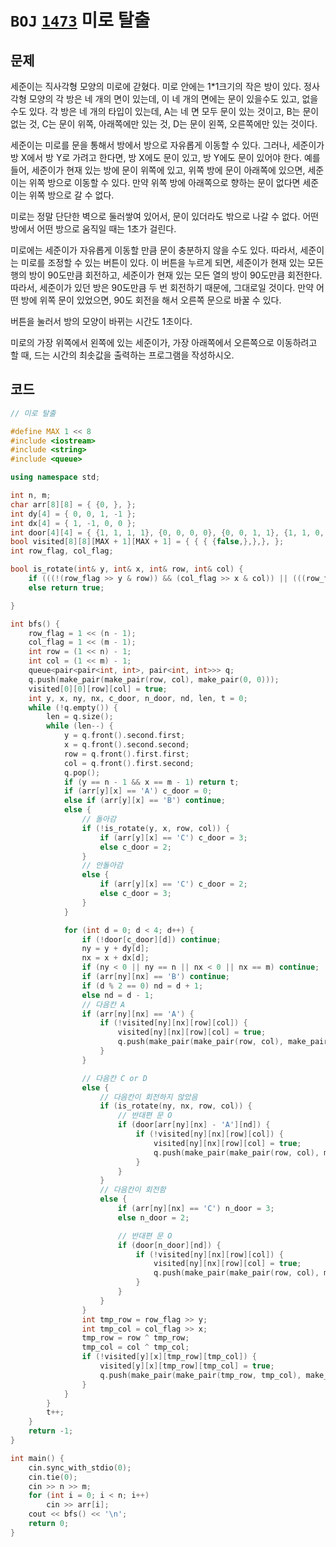 # `BOJ` [`1473`](https://www.acmicpc.net/problem/1473) 미로 탈출



## 문제

세준이는 직사각형 모양의 미로에 갇혔다. 미로 안에는 1*1크기의 작은 방이 있다. 정사각형 모양의 각 방은 네 개의 면이 있는데, 이 네 개의 면에는 문이 있을수도 있고, 없을수도 있다. 각 방은 네 개의 타입이 있는데, A는 네 면 모두 문이 있는 것이고, B는 문이 없는 것, C는 문이 위쪽, 아래쪽에만 있는 것, D는 문이 왼쪽, 오른쪽에만 있는 것이다.

세준이는 미로를 문을 통해서 방에서 방으로 자유롭게 이동할 수 있다. 그러나, 세준이가 방 X에서 방 Y로 가려고 한다면, 방 X에도 문이 있고, 방 Y에도 문이 있어야 한다. 예를 들어, 세준이가 현재 있는 방에 문이 위쪽에 있고, 위쪽 방에 문이 아래쪽에 있으면, 세준이는 위쪽 방으로 이동할 수 있다. 만약 위쪽 방에 아래쪽으로 향하는 문이 없다면 세준이는 위쪽 방으로 갈 수 없다.

미로는 정말 단단한 벽으로 둘러쌓여 있어서, 문이 있더라도 밖으로 나갈 수 없다. 어떤 방에서 어떤 방으로 움직일 때는 1초가 걸린다.

미로에는 세준이가 자유롭게 이동할 만큼 문이 충분하지 않을 수도 있다. 따라서, 세준이는 미로를 조정할 수 있는 버튼이 있다. 이 버튼을 누르게 되면, 세준이가 현재 있는 모든 행의 방이 90도만큼 회전하고, 세준이가 현재 있는 모든 열의 방이 90도만큼 회전한다. 따라서, 세준이가 있던 방은 90도만큼 두 번 회전하기 때문에, 그대로일 것이다. 만약 어떤 방에 위쪽 문이 있었으면, 90도 회전을 해서 오른쪽 문으로 바꿀 수 있다.

버튼을 눌러서 방의 모양이 바뀌는 시간도 1초이다.

미로의 가장 위쪽에서 왼쪽에 있는 세준이가, 가장 아래쪽에서 오른쪽으로 이동하려고 할 때, 드는 시간의 최솟값을 출력하는 프로그램을 작성하시오.



## 코드

```cpp
// 미로 탈출

#define MAX 1 << 8
#include <iostream>
#include <string>
#include <queue>

using namespace std;

int n, m;
char arr[8][8] = { {0, }, };
int dy[4] = { 0, 0, 1, -1 };
int dx[4] = { 1, -1, 0, 0 };
int door[4][4] = { {1, 1, 1, 1}, {0, 0, 0, 0}, {0, 0, 1, 1}, {1, 1, 0, 0} };
bool visited[8][8][MAX + 1][MAX + 1] = { { { {false,},},}, };
int row_flag, col_flag;

bool is_rotate(int& y, int& x, int& row, int& col) {
	if (((!(row_flag >> y & row)) && (col_flag >> x & col)) || (((row_flag >> y & row)) && !(col_flag >> x & col))) return false;
	else return true;

}

int bfs() {
	row_flag = 1 << (n - 1);
	col_flag = 1 << (m - 1);
	int row = (1 << n) - 1;
	int col = (1 << m) - 1;
	queue<pair<pair<int, int>, pair<int, int>>> q;
	q.push(make_pair(make_pair(row, col), make_pair(0, 0)));
	visited[0][0][row][col] = true;
	int y, x, ny, nx, c_door, n_door, nd, len, t = 0;
	while (!q.empty()) {
		len = q.size();
		while (len--) {
			y = q.front().second.first;
			x = q.front().second.second;
			row = q.front().first.first;
			col = q.front().first.second;
			q.pop();
			if (y == n - 1 && x == m - 1) return t;
			if (arr[y][x] == 'A') c_door = 0;
			else if (arr[y][x] == 'B') continue;
			else {
				// 돌아감
				if (!is_rotate(y, x, row, col)) {
					if (arr[y][x] == 'C') c_door = 3;
					else c_door = 2;
				}
				// 안돌아감
				else {
					if (arr[y][x] == 'C') c_door = 2;
					else c_door = 3;
				}
			}

			for (int d = 0; d < 4; d++) {
				if (!door[c_door][d]) continue;
				ny = y + dy[d];
				nx = x + dx[d];
				if (ny < 0 || ny == n || nx < 0 || nx == m) continue;
				if (arr[ny][nx] == 'B') continue;
				if (d % 2 == 0) nd = d + 1;
				else nd = d - 1;
				// 다음칸 A
				if (arr[ny][nx] == 'A') {
					if (!visited[ny][nx][row][col]) {
						visited[ny][nx][row][col] = true;
						q.push(make_pair(make_pair(row, col), make_pair(ny, nx)));
					}
				}

				// 다음칸 C or D
				else {
					// 다음칸이 회전하지 않았음
					if (is_rotate(ny, nx, row, col)) {
						// 반대편 문 O
						if (door[arr[ny][nx] - 'A'][nd]) {
							if (!visited[ny][nx][row][col]) {
								visited[ny][nx][row][col] = true;
								q.push(make_pair(make_pair(row, col), make_pair(ny, nx)));
							}
						}
					}
					// 다음칸이 회전함
					else {
						if (arr[ny][nx] == 'C') n_door = 3;
						else n_door = 2;

						// 반대편 문 O
						if (door[n_door][nd]) {
							if (!visited[ny][nx][row][col]) {
								visited[ny][nx][row][col] = true;
								q.push(make_pair(make_pair(row, col), make_pair(ny, nx)));
							}
						}
					}
				}
				int tmp_row = row_flag >> y;
				int tmp_col = col_flag >> x;
				tmp_row = row ^ tmp_row;
				tmp_col = col ^ tmp_col;
				if (!visited[y][x][tmp_row][tmp_col]) {
					visited[y][x][tmp_row][tmp_col] = true;
					q.push(make_pair(make_pair(tmp_row, tmp_col), make_pair(y, x)));
				}
			}
		}
		t++;
	}
	return -1;
}

int main() {
	cin.sync_with_stdio(0);
	cin.tie(0);
	cin >> n >> m;
	for (int i = 0; i < n; i++)
		cin >> arr[i];
	cout << bfs() << '\n';
	return 0;
}
```


